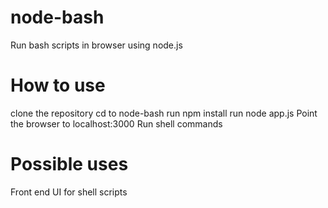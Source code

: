 # node-bash
Run bash scripts in browser using node.js

# How to use
clone the repository
cd to node-bash
run npm install
run node app.js
Point the browser to localhost:3000
Run shell commands

# Possible uses
Front end UI for shell scripts

